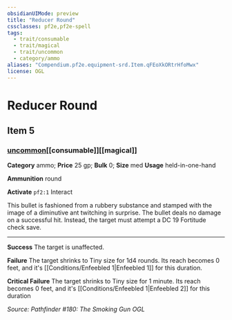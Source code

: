 ```yaml
---
obsidianUIMode: preview
title: "Reducer Round"
cssclasses: pf2e,pf2e-spell
tags:
  - trait/consumable
  - trait/magical
  - trait/uncommon
  - category/ammo
aliases: "Compendium.pf2e.equipment-srd.Item.qFEoXkORtrHfoMwx"
license: OGL
---
```

# Reducer Round
## Item 5
### [uncommon](uncommon "Uncommon Rarity Trait")[[consumable]][[magical]]

**Category** ammo; 
**Price** 25 gp; 
**Bulk** 0; **Size** med
**Usage** held-in-one-hand

**Ammunition** round

**Activate** `pf2:1` Interact

This bullet is fashioned from a rubbery substance and stamped with the image of a diminutive ant twitching in surprise. The bullet deals no damage on a successful hit. Instead, the target must attempt a DC 19 Fortitude check save.

* * *

**Success** The target is unaffected.

**Failure** The target shrinks to Tiny size for 1d4 rounds. Its reach becomes 0 feet, and it's [[Conditions/Enfeebled 1|Enfeebled 1]] for this duration.

**Critical Failure** The target shrinks to Tiny size for 1 minute. Its reach becomes 0 feet, and it's [[Conditions/Enfeebled 1|Enfeebled 2]] for this duration

*Source: Pathfinder #180: The Smoking Gun*
*OGL*